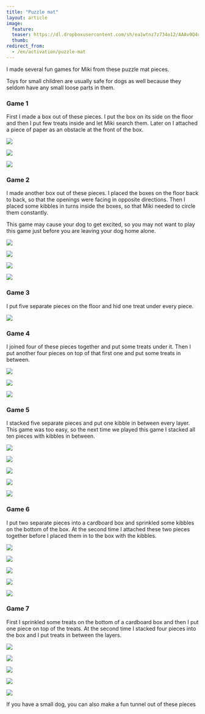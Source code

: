 ```yaml
---
title: "Puzzle mat"
layout: article
image:
  feature:
  teaser: https://dl.dropboxusercontent.com/sh/ea1wtnz7z734o12/AAAv0Q4utFypi1nSyIPlG-pba/aktivointi/palapelimatto/DS07724-245px.jpg
  thumb:
redirect_from:
  - /en/activation/puzzle-mat
---
```


I made several fun games for Miki from these puzzle mat pieces.

Toys for small children are usually safe for dogs as well because they seldom have any small loose parts in them.
 
### Game 1

First I made a box out of these pieces. I put the box on its side on the floor and then I put few treats inside and let Miki search them. Later on I attached a piece of paper as an obstacle at the front of the box.

[![](https://dl.dropboxusercontent.com/sh/ea1wtnz7z734o12/AAAsIRW2N78RBABuOml-Gc5ta/aktivointi/palapelimatto/DSC47487-800px.jpg)](https://dl.dropboxusercontent.com/sh/ea1wtnz7z734o12/AAAvQJ1w1smZP857FGpFJDULa/aktivointi/palapelimatto/DSC47487.jpg)

[![](https://dl.dropboxusercontent.com/sh/ea1wtnz7z734o12/AABnlhJEo70f3vRUd4_MzKWqa/aktivointi/palapelimatto/DSC48137-800px.jpg)](https://dl.dropboxusercontent.com/sh/ea1wtnz7z734o12/AADzSuKBKkcr5JJkso6EkHTSa/aktivointi/palapelimatto/DSC48137.jpg)

[![](https://dl.dropboxusercontent.com/sh/ea1wtnz7z734o12/AADY4xk-zC7KdfTPOhcl6gi-a/aktivointi/palapelimatto/DSC48146-800px.jpg)](https://dl.dropboxusercontent.com/sh/ea1wtnz7z734o12/AACWRfcG57Bkzg6FSL_AQr9ka/aktivointi/palapelimatto/DSC48146.jpg)

### Game 2

I made another box out of these pieces. I placed the boxes on the floor back to back, so that the openings were facing in opposite directions. Then I placed some kibbles in turns inside the boxes, so that Miki needed to circle them constantly.

This game may cause your dog to get excited, so you may not want to play this game just before you are leaving your dog home alone. 

[![](https://dl.dropboxusercontent.com/sh/ea1wtnz7z734o12/AAB3M7aTPTiHxMzu3VICkyeZa/aktivointi/palapelimatto/DSC47506-800px.jpg)](https://dl.dropboxusercontent.com/sh/ea1wtnz7z734o12/AADVBL4BVSOatkWYCZ-_L4eoa/aktivointi/palapelimatto/DSC47506.jpg)

[![](https://dl.dropboxusercontent.com/sh/ea1wtnz7z734o12/AADpiJqtXVsVpJDdkFb7tvhea/aktivointi/palapelimatto/DSC47496-800px.jpg)](https://dl.dropboxusercontent.com/sh/ea1wtnz7z734o12/AADyGBs_6JFEaHhHBbIf9hzVa/aktivointi/palapelimatto/DSC47496.jpg)

[![](https://dl.dropboxusercontent.com/sh/ea1wtnz7z734o12/AACvbvXXO8TC7B97vCq4YjuJa/aktivointi/palapelimatto/DSC47511-800px.jpg)](https://dl.dropboxusercontent.com/sh/ea1wtnz7z734o12/AABHokQJqnVhpgzgg_IckJHOa/aktivointi/palapelimatto/DSC47511.jpg)

[![](https://dl.dropboxusercontent.com/sh/ea1wtnz7z734o12/AAA6Ag5tRaHrIRButQfthlsba/aktivointi/palapelimatto/DSC47512-800px.jpg)](https://dl.dropboxusercontent.com/sh/ea1wtnz7z734o12/AABNjuzfvKoIpgXhbFdL_Doda/aktivointi/palapelimatto/DSC47512.jpg)

### Game 3

I put five separate pieces on the floor and hid one treat under every piece.

[![](https://dl.dropboxusercontent.com/sh/ea1wtnz7z734o12/AABehNSuBes1CqAX81BhzCXaa/aktivointi/palapelimatto/DSC47526-800px.jpg)](https://dl.dropboxusercontent.com/sh/ea1wtnz7z734o12/AAAjs2C12DuGTURSt0ORs4zza/aktivointi/palapelimatto/DSC47526.jpg)

### Game 4

I joined four of these pieces together and put some treats under it. Then I put another four pieces on top of that first one and put some treats in between.

[![](https://dl.dropboxusercontent.com/sh/ea1wtnz7z734o12/AADlvuWaqhrnzYXoBQ0jMj5da/aktivointi/palapelimatto/DSC48088-800px.jpg)](https://dl.dropboxusercontent.com/sh/ea1wtnz7z734o12/AAAthd_Ak6mU_xXSc9Aaun98a/aktivointi/palapelimatto/DSC48088.jpg)

[![](https://dl.dropboxusercontent.com/sh/ea1wtnz7z734o12/AADa8e_R6FMIWG_3Q3D0VZkUa/aktivointi/palapelimatto/DSC48098-800px.jpg)](https://dl.dropboxusercontent.com/sh/ea1wtnz7z734o12/AAB0ifDoRu_aP_dT0Aw5ls0Na/aktivointi/palapelimatto/DSC48098.jpg)

[![](https://dl.dropboxusercontent.com/sh/ea1wtnz7z734o12/AADWS4TsPFlvb-aL6UzU4PxGa/aktivointi/palapelimatto/DSC48126-800px.jpg)](https://dl.dropboxusercontent.com/sh/ea1wtnz7z734o12/AABRnWa_DplEp5h44IixzcPka/aktivointi/palapelimatto/DSC48126.jpg)

### Game 5

I stacked five separate pieces and put one kibble in between every layer. This game was too easy, so the next time we played this game I stacked all ten pieces with kibbles in between.

[![](https://dl.dropboxusercontent.com/sh/ea1wtnz7z734o12/AACHYNAQuMUJpzDTvHs9CDawa/aktivointi/palapelimatto/DSC48053-800px.jpg)](https://dl.dropboxusercontent.com/sh/ea1wtnz7z734o12/AAAAGJCZGsqtj-8nMv-fLbWMa/aktivointi/palapelimatto/DSC48053.jpg)

[![](https://dl.dropboxusercontent.com/sh/ea1wtnz7z734o12/AADHogVQiMvhk8sWcgfT2ioXa/aktivointi/palapelimatto/DSC48055-800px.jpg)](https://dl.dropboxusercontent.com/sh/ea1wtnz7z734o12/AABPGHGa4edEaCgjh3kiCqZpa/aktivointi/palapelimatto/DSC48055.jpg)

[![](https://dl.dropboxusercontent.com/sh/ea1wtnz7z734o12/AAAQGbY88lwsgy9WMWSuAvUea/aktivointi/palapelimatto/DS07715-800px.jpg)](https://dl.dropboxusercontent.com/sh/ea1wtnz7z734o12/AAD5SFb4y6ZtTSKIWcJH4SFza/aktivointi/palapelimatto/DS07715.jpg)

[![](https://dl.dropboxusercontent.com/sh/ea1wtnz7z734o12/AABnadZ8zUDQ1c8KnHrW_WZ2a/aktivointi/palapelimatto/DS07724-800px.jpg)](https://dl.dropboxusercontent.com/sh/ea1wtnz7z734o12/AAADN8dvIvA9AfnWTLxlv1Lha/aktivointi/palapelimatto/DS07724.jpg)

[![](https://dl.dropboxusercontent.com/sh/ea1wtnz7z734o12/AADTGIDzMl0TdWGCzidQfYxFa/aktivointi/palapelimatto/DSC48164-800px.jpg)](https://dl.dropboxusercontent.com/sh/ea1wtnz7z734o12/AAD2gbeNs6cCAOnWL8tE_z6La/aktivointi/palapelimatto/DSC48164.jpg)

### Game 6

I put two separate pieces into a cardboard box and sprinkled some kibbles on the bottom of the box. At the second time I attached these two pieces together before I placed them in to the box with the kibbles.

[![](https://dl.dropboxusercontent.com/sh/ea1wtnz7z734o12/AAC4Wlc_vT2ZbfTsA0XgXRGZa/aktivointi/palapelimatto/DSC48294-800px.jpg)](https://dl.dropboxusercontent.com/sh/ea1wtnz7z734o12/AADKbBsT7rK0lr40eZlNzV7wa/aktivointi/palapelimatto/DSC48294.jpg)

[![](https://dl.dropboxusercontent.com/sh/ea1wtnz7z734o12/AAA9XizmciUH9oLEdAilw0asa/aktivointi/palapelimatto/DSC48314-800px.jpg)](https://dl.dropboxusercontent.com/sh/ea1wtnz7z734o12/AAD0ltncCc6YW8q_1C_EQ-cLa/aktivointi/palapelimatto/DSC48314.jpg)

[![](https://dl.dropboxusercontent.com/sh/ea1wtnz7z734o12/AABykMSoDcK0hUOq3gSSWGHMa/aktivointi/palapelimatto/DSC48325-800px.jpg)](https://dl.dropboxusercontent.com/sh/ea1wtnz7z734o12/AAB1ruohbCz6DfiGFtQBT2RVa/aktivointi/palapelimatto/DSC48325.jpg)

[![](https://dl.dropboxusercontent.com/sh/ea1wtnz7z734o12/AAC6R4gUDRkpez-1hw7NHPTVa/aktivointi/palapelimatto/DSC48509-800px.jpg)](https://dl.dropboxusercontent.com/sh/ea1wtnz7z734o12/AABcu-HxDeUjdJ5prUSvERsPa/aktivointi/palapelimatto/DSC48509.jpg)

[![](https://dl.dropboxusercontent.com/sh/ea1wtnz7z734o12/AADhPMym9773FGN5Y6WFH4_7a/aktivointi/palapelimatto/DSC48519-800px.jpg)](https://dl.dropboxusercontent.com/sh/ea1wtnz7z734o12/AAAag388JBA-Sp9EiNPWdsoCa/aktivointi/palapelimatto/DSC48519.jpg)

### Game 7

First I sprinkled some treats on the bottom of a cardboard box and then I put one piece on top of the treats. At the second time I stacked four pieces into the box and I put treats in between the layers.

[![](https://dl.dropboxusercontent.com/sh/ea1wtnz7z734o12/AAAPpgAffd9Agl73YPVE45jBa/aktivointi/palapelimatto/DSC48794-800px.jpg)](https://dl.dropboxusercontent.com/sh/ea1wtnz7z734o12/AADL-8xfxbVYPs5IEtk1V0xLa/aktivointi/palapelimatto/DSC48794.jpg)

[![](https://dl.dropboxusercontent.com/sh/ea1wtnz7z734o12/AADg9V6ntX7xYqkIic4oO5pJa/aktivointi/palapelimatto/DSC48771-800px.jpg)](https://dl.dropboxusercontent.com/sh/ea1wtnz7z734o12/AAA2MqBhpAmcpaN_6_9Bi8z7a/aktivointi/palapelimatto/DSC48771.jpg)

[![](https://dl.dropboxusercontent.com/sh/ea1wtnz7z734o12/AACU6HL4paWFRJUjTjx-R6CLa/aktivointi/palapelimatto/DSC48799-800px.jpg)](https://dl.dropboxusercontent.com/sh/ea1wtnz7z734o12/AAAoTobLwsuTQqCl5FgzTLGLa/aktivointi/palapelimatto/DSC48799.jpg)

[![](https://dl.dropboxusercontent.com/sh/ea1wtnz7z734o12/AACB036PtiVHqvUFoMp-44JJa/aktivointi/palapelimatto/DSC48811-800px.jpg)](https://dl.dropboxusercontent.com/sh/ea1wtnz7z734o12/AAAMeILS716UV70W5awYaOSca/aktivointi/palapelimatto/DSC48811.jpg)

[![](https://dl.dropboxusercontent.com/sh/ea1wtnz7z734o12/AAD0w7nIWIfX-_W7jJy3Eh4oa/aktivointi/palapelimatto/DSC48818-800px.jpg)](https://dl.dropboxusercontent.com/sh/ea1wtnz7z734o12/AAAqCBXenHvOm4Aw1l9JZveJa/aktivointi/palapelimatto/DSC48818.jpg)

If you have a small dog, you can also make a fun tunnel out of these pieces